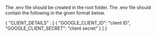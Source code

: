 The .env file should be created in the root folder.
The .env file should contain the following in the given format below.

{
    "CLIENT_DETAILS" : [
        {
            "GOOGLE_CLIENT_ID": "client ID",
            "GOOGLE_CLIENT_SECRET": "client secret"
        }
    ]
}
